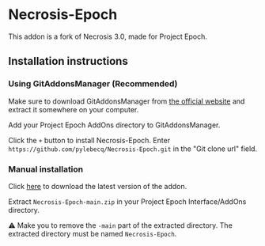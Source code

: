 # Necrosis-Epoch

This addon is a fork of Necrosis 3.0, made for Project Epoch.

## Installation instructions

### Using GitAddonsManager (Recommended)

Make sure to download GitAddonsManager from [the official website](https://woblight.gitlab.io/overview/gitaddonsmanager/) and extract it somewhere on your computer.

Add your Project Epoch AddOns directory to GitAddonsManager.

Click the `+` button to install Necrosis-Epoch. Enter `https://github.com/pylebecq/Necrosis-Epoch.git` in the "Git clone url" field.

### Manual installation

Click [here](https://github.com/pylebecq/Necrosis-Epoch/archive/refs/heads/main.zip) to download the latest version of the addon.

Extract `Necrosis-Epoch-main.zip` in your Project Epoch Interface/AddOns directory.

⚠️ Make you to remove the `-main` part of the extracted directory. The extracted directory must be named `Necrosis-Epoch`.
